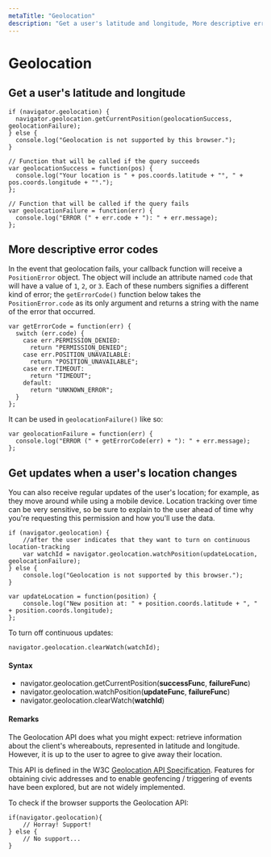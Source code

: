 ```yaml
---
metaTitle: "Geolocation"
description: "Get a user's latitude and longitude, More descriptive error codes, Get updates when a user's location changes"
---
```


# Geolocation



## Get a user's latitude and longitude


```
if (navigator.geolocation) {
  navigator.geolocation.getCurrentPosition(geolocationSuccess, geolocationFailure);
} else {
  console.log("Geolocation is not supported by this browser.");
}

// Function that will be called if the query succeeds
var geolocationSuccess = function(pos) {
  console.log("Your location is " + pos.coords.latitude + "°, " + pos.coords.longitude + "°.");
};

// Function that will be called if the query fails
var geolocationFailure = function(err) {
  console.log("ERROR (" + err.code + "): " + err.message);
};

```



## More descriptive error codes


In the event that geolocation fails, your callback function will receive a `PositionError` object. The object will include an attribute named `code` that will have a value of `1`, `2`, or `3`. Each of these numbers signifies a different kind of error; the `getErrorCode()` function below takes the `PositionError.code` as its only argument and returns a string with the name of the error that occurred.

```
var getErrorCode = function(err) {
  switch (err.code) {
    case err.PERMISSION_DENIED:
      return "PERMISSION_DENIED";
    case err.POSITION_UNAVAILABLE:
      return "POSITION_UNAVAILABLE";
    case err.TIMEOUT:
      return "TIMEOUT";
    default:
      return "UNKNOWN_ERROR";
  }
};

```

It can be used in `geolocationFailure()` like so:

```
var geolocationFailure = function(err) {
  console.log("ERROR (" + getErrorCode(err) + "): " + err.message);
};

```



## Get updates when a user's location changes


You can also receive regular updates of the user's location; for example, as they move around while using a mobile device. Location tracking over time can be very sensitive, so be sure to explain to the user ahead of time why you're requesting this permission and how you'll use the data.

```
if (navigator.geolocation) {
    //after the user indicates that they want to turn on continuous location-tracking
    var watchId = navigator.geolocation.watchPosition(updateLocation, geolocationFailure);
} else {
    console.log("Geolocation is not supported by this browser.");
}

var updateLocation = function(position) {
    console.log("New position at: " + position.coords.latitude + ", " + position.coords.longitude);
};

```

To turn off continuous updates:

```
navigator.geolocation.clearWatch(watchId);

```



#### Syntax


- navigator.geolocation.getCurrentPosition(**successFunc**, **failureFunc**)
- navigator.geolocation.watchPosition(**updateFunc**, **failureFunc**)
- navigator.geolocation.clearWatch(**watchId**)



#### Remarks


The Geolocation API does what you might expect: retrieve information about the client's whereabouts, represented in latitude and longitude. However, it is up to the user to agree to give away their location.

This API is defined in the W3C [Geolocation API Specification](https://www.w3.org/TR/geolocation-API/). Features for obtaining civic addresses and to enable geofencing / triggering of events have been explored, but are not widely implemented.

To check if the browser supports the Geolocation API:

```
if(navigator.geolocation){
    // Horray! Support!
} else {
    // No support...
}

```


